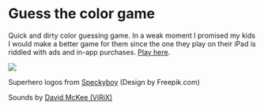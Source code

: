 # Guess the color game

Quick and dirty color guessing game. In a weak moment I promised my kids I would make a better game for them since the one they play on their iPad is riddled with ads and in-app purchases. [Play here](https://colorhero.es).

![](https://raw.githubusercontent.com/dermike/guess-the-color-game/master/screenshot/screenshot.jpg)

Superhero logos from [Speckyboy](https://speckyboy.com/freebie-the-flat-superheroes-villains-icon-set-100-icons-png-svg/) (Design by Freepik.com)

Sounds by [David McKee (ViRiX)](https://soundcloud.com/virix)
